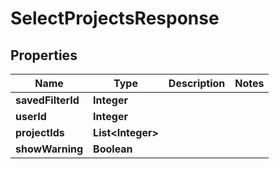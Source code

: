 

# SelectProjectsResponse


## Properties

Name | Type | Description | Notes
------------ | ------------- | ------------- | -------------
**savedFilterId** | **Integer** |  | 
**userId** | **Integer** |  | 
**projectIds** | **List&lt;Integer&gt;** |  | 
**showWarning** | **Boolean** |  | 



